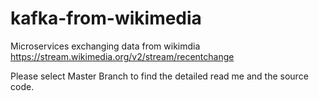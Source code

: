 # kafka-from-wikimedia
Microservices exchanging data from wikimdia https://stream.wikimedia.org/v2/stream/recentchange

Please select Master Branch to find the detailed read me and the source code.
